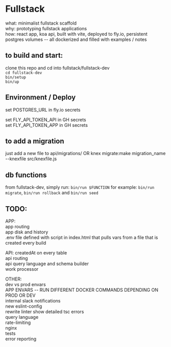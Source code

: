 # Fullstack
what: minimalist fullstack scaffold  
why: prototyping fullstack applications  
how: react app, koa api, built with vite, deployed to fly.io, persistent postgres volumes -- all dockerized and filled with examples / notes

## to build and start:
clone this repo and cd into fullstack/fullstack-dev \
`cd fullstack-dev`  
`bin/setup`  
`bin/up`

## Environment / Deploy
set POSTGRES_URL in fly.io secrets

set FLY_API_TOKEN_API in GH secrets \
set FLY_API_TOKEN_APP in GH secrets

## to add a migration
just add a new file to api/migrations/ OR
knex migrate:make migration_name --knexfile src/knexfile.js

## db functions
from fullstack-dev, simply run: `bin/run $FUNCTION`
for example: `bin/run migrate`, `bin/run rollback` and `bin/run seed`

## TODO:
APP: \
app routing \
app disk and history \
.env file
  defined with script in index.html <head> that pulls vars from a file that is created every build

API:
createdAt on every table \
api routing \
api query language and schema builder \
work processor

OTHER: \
dev vs prod envars \
  APP ENVARS -- RUN DIFFERENT DOCKER COMMANDS DEPENDING ON PROD OR DEV \
internal slack notifications \
new eslint-config \
rewrite linter
  show detailed tsc errors \
query language \
rate-limiting \
nginx \
tests \
error reporting


<!-- DONE 
deploy through GH actions \
  on push to main 
  to fly if configured 

try jsdoc
Vite!
api .env file
db migrations
-->
